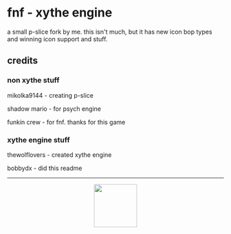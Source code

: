 # fnf - xythe engine

a small p-slice fork by me. this isn't much, but it has new icon bop types and winning icon support and stuff.

## credits

### non xythe stuff

mikolka9144 - creating p-slice

shadow mario - for psych engine

funkin crew - for fnf. thanks for this game

### xythe engine stuff

thewolflovers - created xythe engine

bobbydx - did this readme

--- 
<p align="center">
  <img src="./TWL LOGO.png" width=100>
</p>